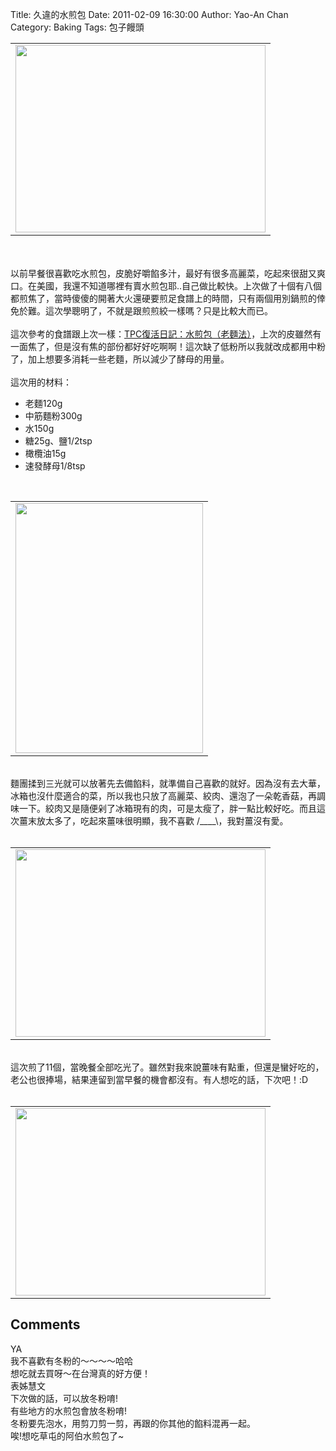 Title: 久違的水煎包
Date: 2011-02-09 16:30:00
Author: Yao-An Chan
Category: Baking
Tags: 包子饅頭


<div class='post'>
<center><table style="width: auto;"><tbody><tr><td><a href="https://picasaweb.google.com/lh/photo/oIRd8HvwxpGd2mHUhwifeA?feat=embedwebsite"><img height="300" src="https://lh4.googleusercontent.com/_mvtDPM7iODU/TVMm0wSlTGI/AAAAAAAAJm0/O2Zz80hNiXY/s400/P1010324.jpg" width="400" /></a></td></tr></tbody></table></center><br /><br />以前早餐很喜歡吃水煎包，皮脆好嚼餡多汁，最好有很多高麗菜，吃起來很甜又爽口。在美國，我還不知道哪裡有賣水煎包耶..自己做比較快。上次做了十個有八個都煎焦了，當時傻傻的開著大火還硬要煎足食譜上的時間，只有兩個用別鍋煎的倖免於難。這次學聰明了，不就是跟煎煎絞一樣嗎？只是比較大而已。<br /><br />這次參考的食譜跟上次一樣：<a href="http://www.wretch.cc/blog/cllinbaby/7435774">TPC復活日記：水煎包（老麵法）</a>，上次的皮雖然有一面焦了，但是沒有焦的部份都好好吃啊啊！這次缺了低粉所以我就改成都用中粉了，加上想要多消耗一些老麵，所以減少了酵母的用量。<br /><br />這次用的材料：<br /><ul><li>老麵120g</li><li>中筋麵粉300g</li><li>水150g</li><li>糖25g、鹽1/2tsp</li><li>橄欖油15g</li><li>速發酵母1/8tsp</li></ul><br /><center><table style="width: auto;"><tbody><tr><td><a href="https://picasaweb.google.com/lh/photo/n_E8Tg_QCkaLVOXM35K16Q?feat=embedwebsite"><img height="400" src="https://lh5.googleusercontent.com/_mvtDPM7iODU/TVMmriCzlyI/AAAAAAAAJmo/1_1CqbnXD4Q/s400/P1010320.jpg" width="300" /></a></td></tr></tbody></table></center><br />麵團揉到三光就可以放著先去備餡料，就準備自己喜歡的就好。因為沒有去大華，冰箱也沒什麼適合的菜，所以我也只放了高麗菜、絞肉、還泡了一朵乾香菇，再調味一下。絞肉又是隨便剁了冰箱現有的肉，可是太瘦了，胖一點比較好吃。而且這次薑末放太多了，吃起來薑味很明顯，我不喜歡 /____\，我對薑沒有愛。<br /><br /><center><table style="width: auto;"><tbody><tr><td><a href="https://picasaweb.google.com/lh/photo/mnKPCVYLTOD5tgGMZzmLuw?feat=embedwebsite"><img height="300" src="https://lh3.googleusercontent.com/_mvtDPM7iODU/TVMmt0pEJWI/AAAAAAAAJms/r2BklhQRkvY/s400/P1010321.jpg" width="400" /></a></td></tr></tbody></table></center><br />這次煎了11個，當晚餐全部吃光了。雖然對我來說薑味有點重，但還是蠻好吃的，老公也很捧場，結果連留到當早餐的機會都沒有。有人想吃的話，下次吧！:D<br /><br /><center><table style="width: auto;"><tbody><tr><td><a href="https://picasaweb.google.com/lh/photo/nw5PjqYWnpUSwIBFwtWxFQ?feat=embedwebsite"><img height="300" src="https://lh4.googleusercontent.com/_mvtDPM7iODU/TVMmxWK37ZI/AAAAAAAAJmw/nD29QXmrhz8/s400/P1010323.jpg" width="400" /></a></td></tr></tbody></table></center></div>
<h2>Comments</h2>
<div class='comments'>
<div class='comment'>
<div class='author'>YA</div>
<div class='content'>
我不喜歡有冬粉的～～～～哈哈<br />想吃就去買呀～在台灣真的好方便！</div>
</div>
<div class='comment'>
<div class='author'>表姊慧文</div>
<div class='content'>
下次做的話，可以放冬粉唷!<br />有些地方的水煎包會放冬粉唷!<br />冬粉要先泡水，用剪刀剪一剪，再跟的你其他的餡料混再一起。<br />唉!想吃草屯的阿伯水煎包了~</div>
</div>
</div>

